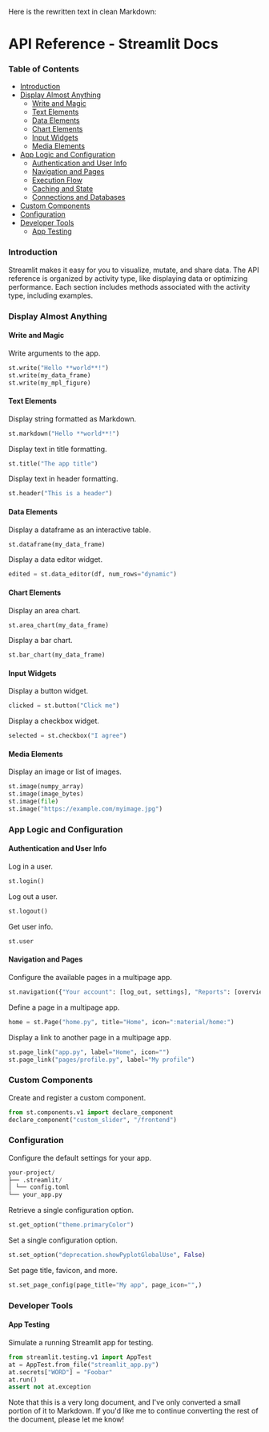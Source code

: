 Here is the rewritten text in clean Markdown:

API Reference - Streamlit Docs
==========================

### Table of Contents

* [Introduction](#introduction)
* [Display Almost Anything](#display-almost-anything)
	+ [Write and Magic](#write-and-magic)
	+ [Text Elements](#text-elements)
	+ [Data Elements](#data-elements)
	+ [Chart Elements](#chart-elements)
	+ [Input Widgets](#input-widgets)
	+ [Media Elements](#media-elements)
* [App Logic and Configuration](#app-logic-and-configuration)
	+ [Authentication and User Info](#authentication-and-user-info)
	+ [Navigation and Pages](#navigation-and-pages)
	+ [Execution Flow](#execution-flow)
	+ [Caching and State](#caching-and-state)
	+ [Connections and Databases](#connections-and-databases)
* [Custom Components](#custom-components)
* [Configuration](#configuration)
* [Developer Tools](#developer-tools)
	+ [App Testing](#app-testing)

### Introduction

Streamlit makes it easy for you to visualize, mutate, and share data. The API reference is organized by activity type, like displaying data or optimizing performance. Each section includes methods associated with the activity type, including examples.

### Display Almost Anything

#### Write and Magic

Write arguments to the app.

```python
st.write("Hello **world**!")
st.write(my_data_frame)
st.write(my_mpl_figure)
```

#### Text Elements

Display string formatted as Markdown.

```python
st.markdown("Hello **world**!")
```

Display text in title formatting.

```python
st.title("The app title")
```

Display text in header formatting.

```python
st.header("This is a header")
```

#### Data Elements

Display a dataframe as an interactive table.

```python
st.dataframe(my_data_frame)
```

Display a data editor widget.

```python
edited = st.data_editor(df, num_rows="dynamic")
```

#### Chart Elements

Display an area chart.

```python
st.area_chart(my_data_frame)
```

Display a bar chart.

```python
st.bar_chart(my_data_frame)
```

#### Input Widgets

Display a button widget.

```python
clicked = st.button("Click me")
```

Display a checkbox widget.

```python
selected = st.checkbox("I agree")
```

#### Media Elements

Display an image or list of images.

```python
st.image(numpy_array)
st.image(image_bytes)
st.image(file)
st.image("https://example.com/myimage.jpg")
```

### App Logic and Configuration

#### Authentication and User Info

Log in a user.

```python
st.login()
```

Log out a user.

```python
st.logout()
```

Get user info.

```python
st.user
```

#### Navigation and Pages

Configure the available pages in a multipage app.

```python
st.navigation({"Your account": [log_out, settings], "Reports": [overview, usage], "Tools": [search]})
```

Define a page in a multipage app.

```python
home = st.Page("home.py", title="Home", icon=":material/home:")
```

Display a link to another page in a multipage app.

```python
st.page_link("app.py", label="Home", icon="")
st.page_link("pages/profile.py", label="My profile")
```

### Custom Components

Create and register a custom component.

```python
from st.components.v1 import declare_component
declare_component("custom_slider", "/frontend")
```

### Configuration

Configure the default settings for your app.

```python
your-project/
├── .streamlit/
│ └── config.toml
└── your_app.py
```

Retrieve a single configuration option.

```python
st.get_option("theme.primaryColor")
```

Set a single configuration option.

```python
st.set_option("deprecation.showPyplotGlobalUse", False)
```

Set page title, favicon, and more.

```python
st.set_page_config(page_title="My app", page_icon="",)
```

### Developer Tools

#### App Testing

Simulate a running Streamlit app for testing.

```python
from streamlit.testing.v1 import AppTest
at = AppTest.from_file("streamlit_app.py")
at.secrets["WORD"] = "Foobar"
at.run()
assert not at.exception
```

Note that this is a very long document, and I've only converted a small portion of it to Markdown. If you'd like me to continue converting the rest of the document, please let me know!